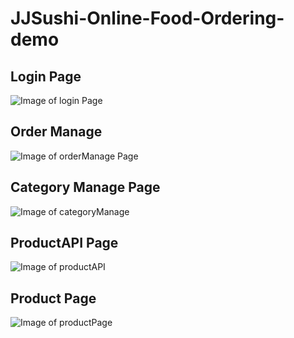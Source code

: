 # JJSushi-Online-Food-Ordering-demo
<h2>Login Page</h2>

![Image of login Page](https://github.com/kiss41194377/Online-Food-Ordering/blob/master/Artifacts/project%20demo/login.png)

<h2>Order Manage</h2>

![Image of orderManage Page](https://github.com/kiss41194377/Online-Food-Ordering/blob/master/Artifacts/project%20demo/orderManage.png)

<h2>Category Manage Page</h2>

![Image of categoryManage](https://github.com/kiss41194377/Online-Food-Ordering/blob/master/Artifacts/project%20demo/categoryManage.png)

<h2>ProductAPI Page</h2>

![Image of productAPI](https://github.com/kiss41194377/Online-Food-Ordering/blob/master/Artifacts/project%20demo/productAPI.png)

<h2>Product Page</h2>

![Image of productPage](https://github.com/kiss41194377/Online-Food-Ordering/blob/master/Artifacts/project%20demo/productPage.png)
